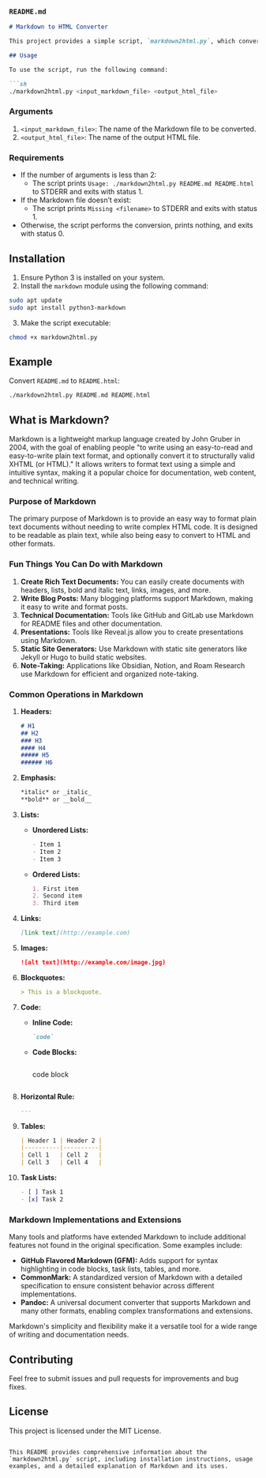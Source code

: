 ### `README.md`

```markdown
# Markdown to HTML Converter

This project provides a simple script, `markdown2html.py`, which converts Markdown files to HTML.

## Usage

To use the script, run the following command:

```sh
./markdown2html.py <input_markdown_file> <output_html_file>
```

### Arguments

1. `<input_markdown_file>`: The name of the Markdown file to be converted.
2. `<output_html_file>`: The name of the output HTML file.

### Requirements

- If the number of arguments is less than 2:
  - The script prints `Usage: ./markdown2html.py README.md README.html` to STDERR and exits with status 1.
- If the Markdown file doesn’t exist:
  - The script prints `Missing <filename>` to STDERR and exits with status 1.
- Otherwise, the script performs the conversion, prints nothing, and exits with status 0.

## Installation

1. Ensure Python 3 is installed on your system.
2. Install the `markdown` module using the following command:

```sh
sudo apt update
sudo apt install python3-markdown
```

3. Make the script executable:

```sh
chmod +x markdown2html.py
```

## Example

Convert `README.md` to `README.html`:

```sh
./markdown2html.py README.md README.html
```

## What is Markdown?

Markdown is a lightweight markup language created by John Gruber in 2004, with the goal of enabling people "to write using an easy-to-read and easy-to-write plain text format, and optionally convert it to structurally valid XHTML (or HTML)." It allows writers to format text using a simple and intuitive syntax, making it a popular choice for documentation, web content, and technical writing.

### Purpose of Markdown

The primary purpose of Markdown is to provide an easy way to format plain text documents without needing to write complex HTML code. It is designed to be readable as plain text, while also being easy to convert to HTML and other formats.

### Fun Things You Can Do with Markdown

1. **Create Rich Text Documents:** You can easily create documents with headers, lists, bold and italic text, links, images, and more.
2. **Write Blog Posts:** Many blogging platforms support Markdown, making it easy to write and format posts.
3. **Technical Documentation:** Tools like GitHub and GitLab use Markdown for README files and other documentation.
4. **Presentations:** Tools like Reveal.js allow you to create presentations using Markdown.
5. **Static Site Generators:** Use Markdown with static site generators like Jekyll or Hugo to build static websites.
6. **Note-Taking:** Applications like Obsidian, Notion, and Roam Research use Markdown for efficient and organized note-taking.

### Common Operations in Markdown

1. **Headers:**
    ```markdown
    # H1
    ## H2
    ### H3
    #### H4
    ##### H5
    ###### H6
    ```

2. **Emphasis:**
    ```markdown
    *italic* or _italic_
    **bold** or __bold__
    ```

3. **Lists:**
    - **Unordered Lists:**
      ```markdown
      - Item 1
      - Item 2
      - Item 3
      ```
    - **Ordered Lists:**
      ```markdown
      1. First item
      2. Second item
      3. Third item
      ```

4. **Links:**
    ```markdown
    [link text](http://example.com)
    ```

5. **Images:**
    ```markdown
    ![alt text](http://example.com/image.jpg)
    ```

6. **Blockquotes:**
    ```markdown
    > This is a blockquote.
    ```

7. **Code:**
    - **Inline Code:**
      ```markdown
      `code`
      ```
    - **Code Blocks:**
      ```markdown
      ```
      code block
      ```
      ```

8. **Horizontal Rule:**
    ```markdown
    ---
    ```

9. **Tables:**
    ```markdown
    | Header 1 | Header 2 |
    |----------|----------|
    | Cell 1   | Cell 2   |
    | Cell 3   | Cell 4   |
    ```

10. **Task Lists:**
    ```markdown
    - [ ] Task 1
    - [x] Task 2
    ```

### Markdown Implementations and Extensions

Many tools and platforms have extended Markdown to include additional features not found in the original specification. Some examples include:

- **GitHub Flavored Markdown (GFM):** Adds support for syntax highlighting in code blocks, task lists, tables, and more.
- **CommonMark:** A standardized version of Markdown with a detailed specification to ensure consistent behavior across different implementations.
- **Pandoc:** A universal document converter that supports Markdown and many other formats, enabling complex transformations and extensions.

Markdown's simplicity and flexibility make it a versatile tool for a wide range of writing and documentation needs.

## Contributing

Feel free to submit issues and pull requests for improvements and bug fixes.

## License

This project is licensed under the MIT License.
```

This README provides comprehensive information about the `markdown2html.py` script, including installation instructions, usage examples, and a detailed explanation of Markdown and its uses.
